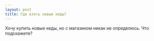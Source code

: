 ```yaml
---
layout: post 
title: Где взять новые кеды? 
--- 
```

Хочу купить новые кеды, но с магазином никак не определюсь. Что подскажете?